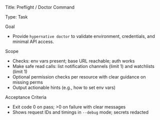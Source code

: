 Title: Preflight / Doctor Command

Type: Task

Goal
- Provide `hypernative doctor` to validate environment, credentials, and minimal API access.

Scope
- Checks: env vars present; base URL reachable; auth works
- Make safe read calls: list notification channels (limit 1) and watchlists (limit 1)
- Optional permission checks per resource with clear guidance on missing perms
- Output actionable hints (e.g., how to set env vars)

Acceptance Criteria
- Exit code 0 on pass; >0 on failure with clear messages
- Shows request IDs and timings in `--debug` mode; secrets redacted

